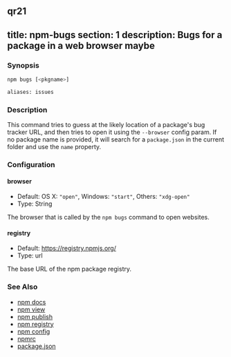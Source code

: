 qr21
---
title: npm-bugs
section: 1
description: Bugs for a package in a web browser maybe
---

### Synopsis
```bash
npm bugs [<pkgname>]

aliases: issues
```

### Description

This command tries to guess at the likely location of a package's
bug tracker URL, and then tries to open it using the `--browser`
config param. If no package name is provided, it will search for
a `package.json` in the current folder and use the `name` property.

### Configuration

#### browser

* Default: OS X: `"open"`, Windows: `"start"`, Others: `"xdg-open"`
* Type: String

The browser that is called by the `npm bugs` command to open websites.

#### registry

* Default: https://registry.npmjs.org/
* Type: url

The base URL of the npm package registry.


### See Also

* [npm docs](/commands/npm-docs)
* [npm view](/commands/npm-view)
* [npm publish](/commands/npm-publish)
* [npm registry](/using-npm/registry)
* [npm config](/commands/npm-config)
* [npmrc](/configuring-npm/npmrc)
* [package.json](/configuring-npm/package-json)
